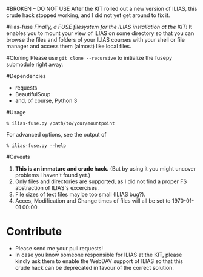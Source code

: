 #BROKEN – DO NOT USE
After the KIT rolled out a new version of ILIAS, this crude hack stopped working, and I did not yet get around to fix it.

#ilias-fuse
*Finally, a FUSE filesystem for the ILIAS installation at the KIT!*
It enables you to mount your view of ILIAS on some directory so that you
can browse the files and folders of your ILIAS courses with your shell or file
manager and access them (almost) like local files.

#Cloning
Please use `git clone --recursive` to initialize the fusepy submodule right away.

#Dependencies
- requests
- BeautifulSoup
- and, of course, Python 3

#Usage
```
% ilias-fuse.py /path/to/your/mountpoint
```

For advanced options, see the output of
```
% ilias-fuse.py --help
```

#Caveats
1. **This is an immature and crude hack.** (But by using it you might uncover problems I haven't found yet.)
2. Only files and directories are supported, as I did not find a proper FS abstraction of ILIAS's excercises.
3. File sizes of text files may be too small (ILIAS bug?).
4. Acces, Modification and Change times of files will all be set to 1970-01-01 00:00.

# Contribute
- Please send me your pull requests!
- In case you know someone responsible for ILIAS at the KIT, please kindly ask
  them to enable the WebDAV support of ILIAS so that this crude hack can be
  deprecated in favour of the correct solution.
